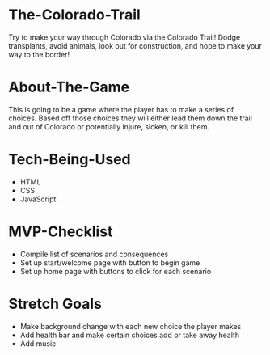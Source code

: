 # The-Colorado-Trail

Try to make your way through Colorado via the Colorado Trail!  Dodge transplants, avoid animals, look out for construction, and hope to make your way to the border!  

# About-The-Game

This is going to be a game where the player has to make a series of choices.  Based off those choices they will either lead them down the trail and out of Colorado or potentially injure, sicken, or kill them. 

# Tech-Being-Used

- HTML
- CSS
- JavaScript

# MVP-Checklist

- Compile list of scenarios and consequences
- Set up start/welcome page with button to begin game
- Set up home page with buttons to click for each scenario

# Stretch Goals

- Make background change with each new choice the player makes
- Add health bar and make certain choices add or take away health
- Add music
